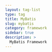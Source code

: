 ```yaml
---
layout: tag-list
type: tag
title: MyBatis
slug: mybatis
category: framework
sidebar: true
description: >
  MyBatis Framework
---
```

